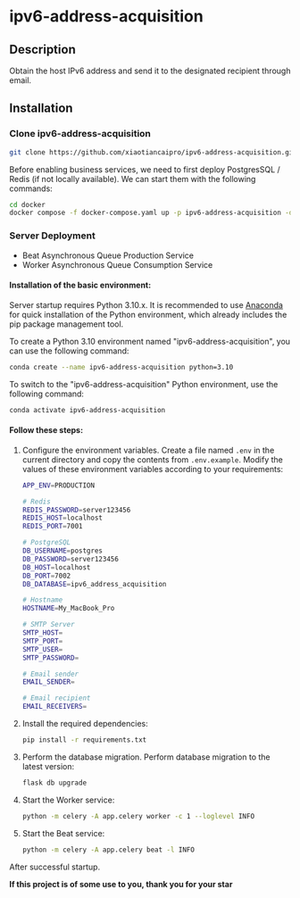 # ipv6-address-acquisition



## Description

Obtain the host IPv6 address and send it to the designated recipient through email.




## Installation



### Clone ipv6-address-acquisition

```bash
git clone https://github.com/xiaotiancaipro/ipv6-address-acquisition.git
```

Before enabling business services, we need to first deploy PostgresSQL / Redis (if not locally available). We can start them with the following commands:

```bash
cd docker
docker compose -f docker-compose.yaml up -p ipv6-address-acquisition -d
```



### Server Deployment

- Beat Asynchronous Queue Production Service
- Worker Asynchronous Queue Consumption Service



#### Installation of the basic environment:

Server startup requires Python 3.10.x. It is recommended to use [Anaconda](https://docs.anaconda.com/free/anaconda/install/) for quick installation of the Python environment, which already includes the pip package management tool.

To create a Python 3.10 environment named "ipv6-address-acquisition",  you can use the following command:

```bash
conda create --name ipv6-address-acquisition python=3.10
```

To switch to the "ipv6-address-acquisition" Python environment, use the following command:

```bash
conda activate ipv6-address-acquisition
```



#### Follow these steps:

1. Configure the environment variables. Create a file named `.env` in the current directory and copy the contents from `.env.example`. Modify the values of these environment variables according to your requirements:

   ```bash
   APP_ENV=PRODUCTION
   
   # Redis
   REDIS_PASSWORD=server123456
   REDIS_HOST=localhost
   REDIS_PORT=7001
   
   # PostgreSQL
   DB_USERNAME=postgres
   DB_PASSWORD=server123456
   DB_HOST=localhost
   DB_PORT=7002
   DB_DATABASE=ipv6_address_acquisition
   
   # Hostname
   HOSTNAME=My_MacBook_Pro
   
   # SMTP Server
   SMTP_HOST=
   SMTP_PORT=
   SMTP_USER=
   SMTP_PASSWORD=
   
   # Email sender
   EMAIL_SENDER=
   
   # Email recipient
   EMAIL_RECEIVERS=
   ```

2. Install the required dependencies:

   ```bash
   pip install -r requirements.txt
   ```

3. Perform the database migration. Perform database migration to the latest version:

   ```bash
   flask db upgrade
   ```

4. Start the Worker service:

   ```bash
   python -m celery -A app.celery worker -c 1 --loglevel INFO
   ```

5. Start the Beat service:

   ```bash
   python -m celery -A app.celery beat -l INFO
   ```

After successful startup.





**If this project is of some use to you, thank you for your star**

